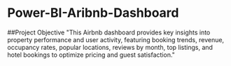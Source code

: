 # Power-BI-Aribnb-Dashboard
##Project Objective 
 "This Airbnb dashboard provides key insights into property performance and user activity, featuring booking trends, revenue, occupancy rates, popular locations, reviews by month, top listings, and hotel bookings to optimize pricing and guest satisfaction."
